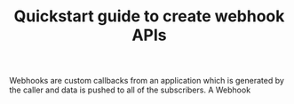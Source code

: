﻿---
title: "Quickstart guide to create webhook APIs"
toc: true
tag: developers
category: "API Management"
menus: 
    quickstartapi:
        icon: fa fa-gg
        category: "Quickstart"
        title: "Create Webhook endpoint"
---
Webhooks are custom callbacks from an application which is generated by the caller and data is pushed to all of the subscribers. A Webhook